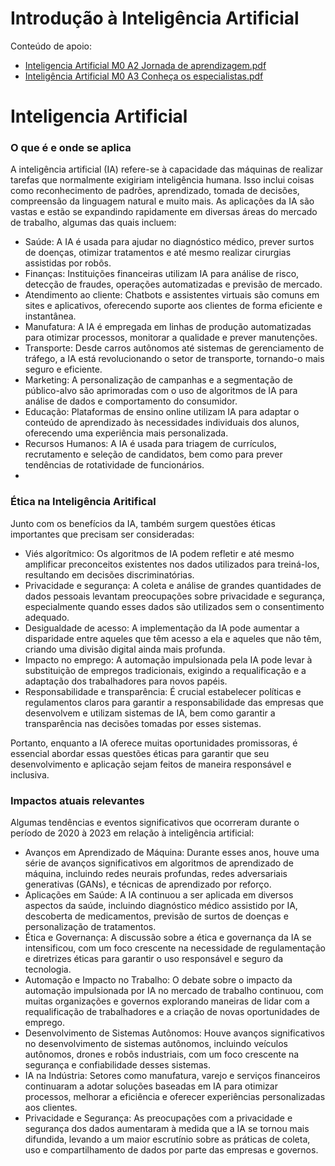 # Introdução à Inteligência Artificial

Conteúdo de apoio: 
- [Inteligencia Artificial M0 A2 Jornada de aprendizagem.pdf](https://github.com/michelecodes/inteligencia-artificial/files/14216425/Inteligencia.Artificial.M0.A2.Jornada.de.aprendizagem.pdf)
- [Inteligência Artificial M0 A3 Conheça os especialistas.pdf](https://github.com/michelecodes/inteligencia-artificial/files/14216424/Inteligencia.Artificial.M0.A3.Conheca.os.especialistas.pdf)

# Inteligencia Artificial

### O que é e onde se aplica

A inteligência artificial (IA) refere-se à capacidade das máquinas de realizar tarefas que normalmente exigiriam inteligência humana. Isso inclui coisas como reconhecimento de padrões, aprendizado, tomada de decisões, compreensão da linguagem natural e muito mais. As aplicações da IA são vastas e estão se expandindo rapidamente em diversas áreas do mercado de trabalho, algumas das quais incluem:

- Saúde: A IA é usada para ajudar no diagnóstico médico, prever surtos de doenças, otimizar tratamentos e até mesmo realizar cirurgias assistidas por robôs.
- Finanças: Instituições financeiras utilizam IA para análise de risco, detecção de fraudes, operações automatizadas e previsão de mercado.
- Atendimento ao cliente: Chatbots e assistentes virtuais são comuns em sites e aplicativos, oferecendo suporte aos clientes de forma eficiente e instantânea.
- Manufatura: A IA é empregada em linhas de produção automatizadas para otimizar processos, monitorar a qualidade e prever manutenções.
- Transporte: Desde carros autônomos até sistemas de gerenciamento de tráfego, a IA está revolucionando o setor de transporte, tornando-o mais seguro e eficiente.
- Marketing: A personalização de campanhas e a segmentação de público-alvo são aprimoradas com o uso de algoritmos de IA para análise de dados e comportamento do consumidor.
- Educação: Plataformas de ensino online utilizam IA para adaptar o conteúdo de aprendizado às necessidades individuais dos alunos, oferecendo uma experiência mais personalizada.
- Recursos Humanos: A IA é usada para triagem de currículos, recrutamento e seleção de candidatos, bem como para prever tendências de rotatividade de funcionários.
- 
### Ética na Inteligência Aritifical

Junto com os benefícios da IA, também surgem questões éticas importantes que precisam ser consideradas:

- Viés algorítmico: Os algoritmos de IA podem refletir e até mesmo amplificar preconceitos existentes nos dados utilizados para treiná-los, resultando em decisões discriminatórias.
- Privacidade e segurança: A coleta e análise de grandes quantidades de dados pessoais levantam preocupações sobre privacidade e segurança, especialmente quando esses dados são utilizados sem o consentimento adequado.
- Desigualdade de acesso: A implementação da IA pode aumentar a disparidade entre aqueles que têm acesso a ela e aqueles que não têm, criando uma divisão digital ainda mais profunda.
- Impacto no emprego: A automação impulsionada pela IA pode levar à substituição de empregos tradicionais, exigindo a requalificação e a adaptação dos trabalhadores para novos papéis.
- Responsabilidade e transparência: É crucial estabelecer políticas e regulamentos claros para garantir a responsabilidade das empresas que desenvolvem e utilizam sistemas de IA, bem como garantir a transparência nas decisões tomadas por esses sistemas.

Portanto, enquanto a IA oferece muitas oportunidades promissoras, é essencial abordar essas questões éticas para garantir que seu desenvolvimento e aplicação sejam feitos de maneira responsável e inclusiva.

### Impactos atuais relevantes

Algumas tendências e eventos significativos que ocorreram durante o período de 2020 à 2023 em relação à inteligência artificial:

- Avanços em Aprendizado de Máquina: Durante esses anos, houve uma série de avanços significativos em algoritmos de aprendizado de máquina, incluindo redes neurais profundas, redes adversariais generativas (GANs), e técnicas de aprendizado por reforço.
- Aplicações em Saúde: A IA continuou a ser aplicada em diversos aspectos da saúde, incluindo diagnóstico médico assistido por IA, descoberta de medicamentos, previsão de surtos de doenças e personalização de tratamentos.
- Ética e Governança: A discussão sobre a ética e governança da IA se intensificou, com um foco crescente na necessidade de regulamentação e diretrizes éticas para garantir o uso responsável e seguro da tecnologia.
- Automação e Impacto no Trabalho: O debate sobre o impacto da automação impulsionada por IA no mercado de trabalho continuou, com muitas organizações e governos explorando maneiras de lidar com a requalificação de trabalhadores e a criação de novas oportunidades de emprego.
- Desenvolvimento de Sistemas Autônomos: Houve avanços significativos no desenvolvimento de sistemas autônomos, incluindo veículos autônomos, drones e robôs industriais, com um foco crescente na segurança e confiabilidade desses sistemas.
- IA na Indústria: Setores como manufatura, varejo e serviços financeiros continuaram a adotar soluções baseadas em IA para otimizar processos, melhorar a eficiência e oferecer experiências personalizadas aos clientes.
- Privacidade e Segurança: As preocupações com a privacidade e segurança dos dados aumentaram à medida que a IA se tornou mais difundida, levando a um maior escrutínio sobre as práticas de coleta, uso e compartilhamento de dados por parte das empresas e governos.
